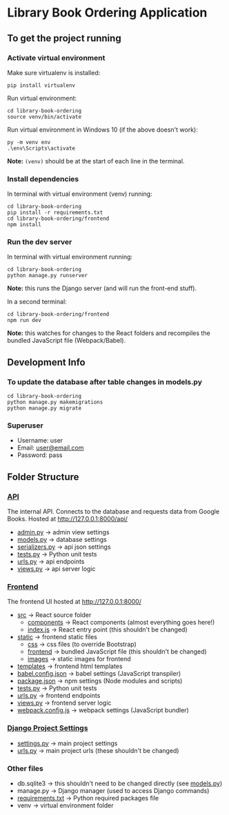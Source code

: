 # Library Book Ordering Application

## To get the project running

### Activate virtual environment
Make sure virtualenv is installed:
```
pip install virtualenv
```

Run virtual environment:
```
cd library-book-ordering
source venv/bin/activate
```
Run virtual environment in Windows 10 
(if the above doesn't work):
```
py -m venv env
.\env\Scripts\activate
```
**Note:** `(venv)` should be at the start of each line in the terminal.

### Install dependencies
In terminal with virtual environment (venv) running:
```
cd library-book-ordering
pip install -r requirements.txt
cd library-book-ordering/frontend
npm install
```

### Run the dev server
In terminal with virtual environment running:
```
cd library-book-ordering
python manage.py runserver
```
**Note:** this runs the Django server (and will run the front-end stuff).

In a second terminal:
```
cd library-book-ordering/frontend
npm run dev
```
**Note:** this watches for changes to the React folders and recompiles the bundled JavaScript file (Webpack/Babel).

## Development Info

### To update the database after table changes in models.py
```
cd library-book-ordering
python manage.py makemigrations
python manage.py migrate
```

### Superuser
- Username: user
- Email: user@email.com
- Password: pass

## Folder Structure
### [API](./api/)
The internal API. Connects to the database and requests data from Google Books. Hosted at http://127.0.0.1:8000/api/

- [admin.py](./api/admin.py) -> admin view settings
- [models.py](./api/models.py) -> database settings
- [serializers.py](./api/serializers.py) -> api json settings
- [tests.py](./api/tests.py) -> Python unit tests
- [urls.py](./api/urls.py) -> api endpoints
- [views.py](./api/views.py) -> api server logic

### [Frontend](./frontend/)
The frontend UI hosted at http://127.0.0.1:8000/
- [src](./frontend/src/) -> React source folder
    - [components](./frontend/src/components/) -> React components (almost everything goes here!)
    - [index.js](./frontend/src/index.js) -> React entry point (this shouldn't be changed)
- [static](./frontend/src/static/) -> frontend static files
    - [css](./frontend/src/static/css) -> css files (to override Bootstrap)
    - [frontend](./frontend/src/static/frontend) -> bundled JavaScript file (this shouldn't be changed)
    - [images](./frontend/src/static/images) -> static images for frontend
- [templates](./frontend/templates/frontend/) -> frontend html templates
- [babel.config.json](./frontend/babel.config.json) -> babel settings (JavaScript transpiler)
- [package.json](./frontend/package.json) -> npm settings (Node modules and scripts)
- [tests.py](./frontend/tests.py) -> Python unit tests
- [urls.py](./frontend/urls.py) -> frontend endpoints
- [views.py](./frontend/views.py) -> frontend server logic
- [webpack.config.js](./frontend/webpack.config.js) -> webpack settings (JavaScript bundler)


### [Django Project Settings](./library_book_ordering/)
- [settings.py](./library_book_ordering/settings.py) -> main project settings
- [urls.py](./library_book_ordering/urls.py) -> main project urls (these shouldn't be changed)

### Other files
- db.sqlite3 -> this shouldn't need to be changed directly (see [models.py](./api/models.py))
- manage.py -> Django manager (used to access Django commands)
- [requirements.txt](./requirements.txt) -> Python required packages file
- venv -> virtual environment folder
